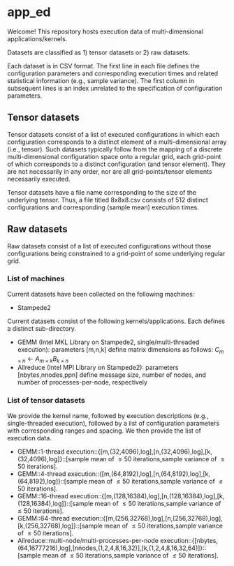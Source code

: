 # app_ed
Welcome!
This repository hosts execution data of multi-dimensional applications/kernels.

Datasets are classified as 1) tensor datasets or 2) raw datasets.

Each dataset is in CSV format.
The first line in each file defines the configuration parameters and corresponding
execution times and related statistical information (e.g., sample variance).
The first column in subsequent lines is an index unrelated to the specification
of configuration parameters.

## Tensor datasets
Tensor datasets consist of a list of executed configurations in which each configuration corresponds to a distinct element of a multi-dimensional array (i.e., tensor).
Such datasets typically follow from the mapping of a discrete multi-dimensional configuration space onto a regular grid, each grid-point of which corresponds to a distinct configuration (and tensor element).
They are not necessarily in any order, nor are all grid-points/tensor elements necessarily executed.

Tensor datasets have a file name corresponding to the size of the underlying tensor. Thus, a file titled 8x8x8.csv consists of 512 distinct configurations and corresponding (sample mean) execution times.

## Raw datasets
Raw datasets consist of a list of executed configurations without those configurations being constrained to a grid-point of some underlying regular grid.

### List of machines
Current datasets have been collected on the following machines:
- Stampede2

Current datasets consist of the following kernels/applications.
Each defines a distinct sub-directory.
- GEMM (Intel MKL Library on Stampede2, single/multi-threaded execution): parameters [m,n,k] define matrix dimensions as follows: $C_{m\times n}\gets A_{m\times k}B_{k\times n}$
- Allreduce (Intel MPI Library on Stampede2): parameters [nbytes,nnodes,ppn] define message size, number of nodes, and number of processes-per-node, respectively

### List of tensor datasets
We provide the kernel name, followed by execution descriptions (e.g., single-threaded execution), followed by a list of configuration parameters with corresponding ranges and spacing. We then provide the list of execution data.
- GEMM::1-thread execution::{[m,(32,4096),log],[n,(32,4096),log],[k,(32,4096),log]}::[sample mean of $\le 50$ iterations,sample variance of $\le 50$ iterations].
- GEMM::4-thread execution::{[m,(64,8192),log],[n,(64,8192),log],[k,(64,8192),log]}::[sample mean of $\le 50$ iterations,sample variance of $\le 50$ iterations].
- GEMM::16-thread execution::{[m,(128,16384),log],[n,(128,16384),log],[k,(128,16384),log]}::[sample mean of $\le 50$ iterations,sample variance of $\le 50$ iterations].
- GEMM::64-thread execution::{[m,(256,32768),log],[n,(256,32768),log],[k,(256,32768),log]}::[sample mean of $\le 50$ iterations,sample variance of $\le 50$ iterations].
- Allreduce::multi-node/multi-processes-per-node execution::{[nbytes,(64,16777216),log],[nnodes,(1,2,4,8,16,32)],[k,(1,2,4,8,16,32,64)]}::[sample mean of $\le 50$ iterations,sample variance of $\le 50$ iterations].
